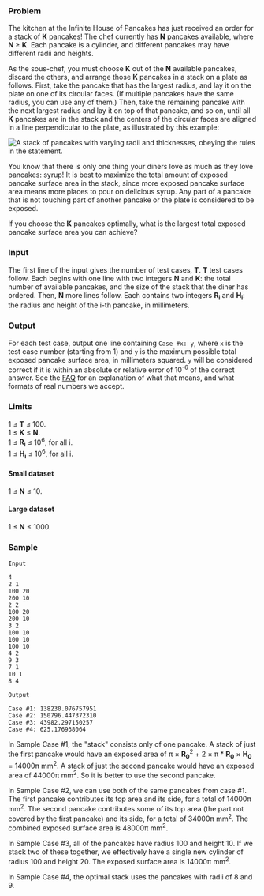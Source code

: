 ### Problem

The kitchen at the Infinite House of Pancakes has just received an order for a stack of **K** pancakes! The chef currently has **N** pancakes available, where **N** ≥ **K**. Each pancake is a cylinder, and different pancakes may have different radii and heights.

As the sous-chef, you must choose **K** out of the **N** available pancakes, discard the others, and arrange those **K** pancakes in a stack on a plate as follows. First, take the pancake that has the largest radius, and lay it on the plate on one of its circular faces. (If multiple pancakes have the same radius, you can use any of them.) Then, take the remaining pancake with the next largest radius and lay it on top of that pancake, and so on, until all **K** pancakes are in the stack and the centers of the circular faces are aligned in a line perpendicular to the plate, as illustrated by this example:

![A stack of pancakes with varying radii and thicknesses, obeying the rules in the statement.](./pancake_stack.png)

You know that there is only one thing your diners love as much as they love pancakes: syrup! It is best to maximize the total amount of exposed pancake surface area in the stack, since more exposed pancake surface area means more places to pour on delicious syrup. Any part of a pancake that is not touching part of another pancake or the plate is considered to be exposed.

If you choose the **K** pancakes optimally, what is the largest total exposed pancake surface area you can achieve?

### Input

The first line of the input gives the number of test cases, **T**. **T** test cases follow. Each begins with one line with two integers **N** and **K**: the total number of available pancakes, and the size of the stack that the diner has ordered. Then, **N** more lines follow. Each contains two integers **R<sub>i</sub>** and **H<sub>i</sub>**: the radius and height of the i-th pancake, in millimeters.

### Output

For each test case, output one line containing `Case #x: y`, where `x` is the test case number (starting from 1) and `y` is the maximum possible total exposed pancake surface area, in millimeters squared. `y` will be considered correct if it is within an absolute or relative error of 10<sup>-6</sup> of the correct answer. See the [FAQ](/codejam/faq.html#floating_point) for an explanation of what that means, and what formats of real numbers we accept.

### Limits

1 ≤ **T** ≤ 100.  
1 ≤ **K** ≤ **N**.  
1 ≤ **R<sub>i</sub>** ≤ 10<sup>6</sup>, for all i.  
1 ≤ **H<sub>i</sub>** ≤ 10<sup>6</sup>, for all i.  

#### Small dataset

1 ≤ **N** ≤ 10.  

#### Large dataset

1 ≤ **N** ≤ 1000.  

### Sample

```
Input

4
2 1
100 20
200 10
2 2
100 20
200 10
3 2
100 10
100 10
100 10
4 2
9 3
7 1
10 1
8 4
```
```
Output

Case #1: 138230.076757951
Case #2: 150796.447372310
Case #3: 43982.297150257
Case #4: 625.176938064
```

In Sample Case #1, the "stack" consists only of one pancake. A stack of just the first pancake would have an exposed area of π × **R<sub>0</sub>**<sup>2</sup> + 2 × π * **R<sub>0</sub>** × **H<sub>0</sub>** = 14000π mm<sup>2</sup>. A stack of just the second pancake would have an exposed area of 44000π mm<sup>2</sup>. So it is better to use the second pancake.

In Sample Case #2, we can use both of the same pancakes from case #1\. The first pancake contributes its top area and its side, for a total of 14000π mm<sup>2</sup>. The second pancake contributes some of its top area (the part not covered by the first pancake) and its side, for a total of 34000π mm<sup>2</sup>. The combined exposed surface area is 48000π mm<sup>2</sup>.

In Sample Case #3, all of the pancakes have radius 100 and height 10\. If we stack two of these together, we effectively have a single new cylinder of radius 100 and height 20\. The exposed surface area is 14000π mm<sup>2</sup>.

In Sample Case #4, the optimal stack uses the pancakes with radii of 8 and 9.